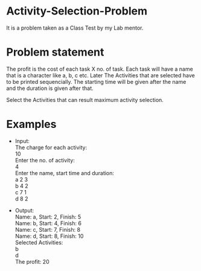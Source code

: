 # Activity-Selection-Problem
It is a problem taken as a Class Test by my Lab mentor.  

# Problem statement  
The profit is the cost of each task X no. of task. 
Each task will have a name that is a character like a, b, c etc. Later The Activities that are selected have to be printed sequencially.
The starting time will be given after the name and the duration is given after that.

Select the Activities that can result maximum activity selection.

# Examples

* Input:  
The charge for each activity:  
10  
Enter the no. of activity:  
4  
Enter the name, start time and duration:  
a 2 3  
b 4 2  
c 7 1  
d 8 2  

* Output:  
Name: a, Start: 2, Finish: 5  
Name: b, Start: 4, Finish: 6  
Name: c, Start: 7, Finish: 8  
Name: d, Start: 8, Finish: 10  
Selected Activities:  
b   
d   
The profit: 20  
